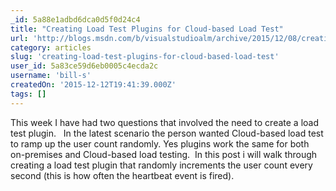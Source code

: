 ```yaml
---
_id: 5a88e1adbd6dca0d5f0d24c4
title: "Creating Load Test Plugins for Cloud-based Load Test"
url: 'http://blogs.msdn.com/b/visualstudioalm/archive/2015/12/08/creating-a-load-test-plugins-for-cloud-based-load-test.aspx'
category: articles
slug: 'creating-load-test-plugins-for-cloud-based-load-test'
user_id: 5a83ce59d6eb0005c4ecda2c
username: 'bill-s'
createdOn: '2015-12-12T19:41:39.000Z'
tags: []
---
```


This week I have had two questions that involved the need to create a load test plugin.   In the latest scenario the person wanted Cloud-based load test to ramp up the user count randomly. Yes plugins work the same for both on-premises and Cloud-based load testing.  In this post i will walk through creating a load test plugin that randomly increments the user count every second (this is how often the heartbeat event is fired).
